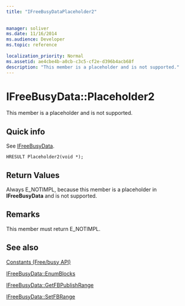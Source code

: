 ```yaml
---
title: "IFreeBusyDataPlaceholder2"
 
 
manager: soliver
ms.date: 11/16/2014
ms.audience: Developer
ms.topic: reference
 
localization_priority: Normal
ms.assetid: ae4cbe4b-a0cb-c3c5-cf2e-d396b4acb68f
description: "This member is a placeholder and is not supported."
---
```


# IFreeBusyData::Placeholder2

This member is a placeholder and is not supported.
  
## Quick info

See [IFreeBusyData](ifreebusydata.md).
  
```
HRESULT Placeholder2(void *);
```

## Return Values

Always E_NOTIMPL, because this member is a placeholder in **IFreeBusyData** and is not supported. 
  
## Remarks

This member must return E_NOTIMPL.
  
## See also



[Constants (Free/busy API)](constants-free-busy-api.md)
  
[IFreeBusyData::EnumBlocks](ifreebusydata-enumblocks.md)
  
[IFreeBusyData::GetFBPublishRange](ifreebusydata-getfbpublishrange.md)
  
[IFreeBusyData::SetFBRange](ifreebusydata-setfbrange.md)

